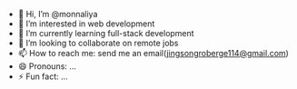 - 👋 Hi, I’m @monnaliya
- 👀 I’m interested in web development
- 🌱 I’m currently learning full-stack development
- 💞️ I’m looking to collaborate on remote jobs
- 📫 How to reach me: send me an email(jingsongroberge114@gmail.com)
- 😄 Pronouns: ...
- ⚡ Fun fact: ...

<!---
monnaliya/monnaliya is a ✨ special ✨ repository because its `README.md` (this file) appears on your GitHub profile.
You can click the Preview link to take a look at your changes.
--->
